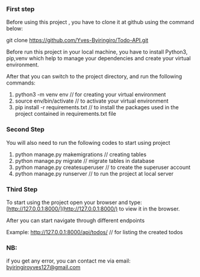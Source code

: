 ### First step

Before  using this project , you have to clone it at github using the command below:

git clone https://github.com/Yves-Byiringiro/Todo-API.git


Before run this project in your local machine, you have to install Python3, pip,venv which help to manage your dependencies and create your virtual environment.

After that you can switch to  the project directory, and run the following commands:

1. python3 -m venv env             // for creating your virtual environment
2. source env/bin/activate              // to activate your virtual environment
3. pip install -r requirements.txt      // to install the packages used in the project contained in   requirements.txt file

### Second Step

You will also need to run the following codes to start using project

1. python manage.py makemigrations             // creating tables 
2. python manage.py migrate                    // migrate tables in database
3. python manage.py createsuperuser            // to create the superuser account
4. python manage.py runserver                 //  to run the project at local server


### Third Step

To start using the project open your browser and type: [http://127.0.0.1:8000/](http://127.0.0.1:8000/) to view it in the browser.

After you can start navigate through different endpoints

Example: http://127.0.0.1:8000/api/todos/          // for listing the created todos


### NB:

if you  get any error, you can contact me via email: byiringiroyves127@gmail.com
